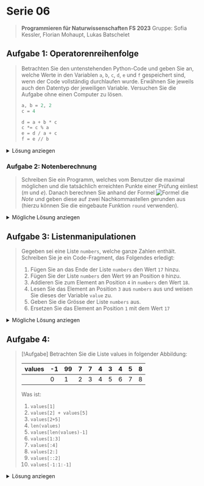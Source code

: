 # Serie 06

> **Programmieren für Naturwissenschaften FS 2023**
> Gruppe: Sofia Kessler, Florian Mohaupt, Lukas Batschelet

## Aufgabe 1: Operatorenreihenfolge

> Betrachten Sie den untenstehenden Python-Code und geben Sie an, welche Werte in den Variablen `a`, `b`, `c`, `d`, `e` und `f` gespeichert sind, wenn der Code vollständig durchlaufen wurde. Erwähnen Sie jeweils auch den Datentyp der jeweiligen Variable. Versuchen Sie die Aufgabe ohne einen Computer zu lösen.
> ```python
> a, b = 2, 2
> c = 4
> 
> d = a + b * c
> c *= c % a
> e = d / a + c
> f = e // b
> ```
<details>
	<summary> Lösung anziegen</summary>

```python
d = a + b * c
d = 2 + 2 * 4
d = 10 # int

c *= c % a
c = c * (c % a)
c = 4 * (4 % 2)
c = 0 # int

e = d / a + c
e = 10 / 2 + 0
e = 5.0 # float

f = e // b
f = 5.0 // 2
f = 2.0 # float
```
</details>

### Aufgabe 2: Notenberechnung

> Schreiben Sie ein Programm, welches vom Benutzer die maximal möglichen und die tatsächlich erreichten Punkte einer Prüfung einliest (*m* und *e*). Danach berechnen Sie anhand der Formel
> ![Formel](Serie06/Notenformel.png)
> die *Note* und geben diese auf zwei Nachkommastellen gerunden aus (hierzu können Sie die eingebaute Funktion `round` verwenden).

<details>
	<summary> Mögliche Lösung anziegen</summary>

```python
points_max = int(input("Maximal erreichbare Punkte: "))
points = int(input("Erreichte Punkte: "))
          
    # Notenberechnung
    grade = (points / points_max) * 5 + 1
    round(grade, 3)

    print("Maximale Punkte:", points_max)
    print("Erreichte Punkte:", points)
    print("Note:", grade)
```

[Die abgelegte Datei](S6A2.py), fügt zusätzlich eine Schlaufe ein um mehrere Noten berechnen zu können. Ebenfalls wird eine gewisse Wertprüfung durchgeführt.

</details>

## Aufgabe 3: Listenmanipulationen

> Gegeben sei eine Liste `numbers`, welche ganze Zahlen enthält. Schreiben Sie je ein Code-Fragment, das Folgendes erledigt:
> 	1. Fügen Sie an das Ende der Liste `numbers` den Wert `17` hinzu.
> 	2. Fügen Sie der Liste `numbers` den Wert `99` an Position `0` hinzu.
> 	3. Addieren Sie zum Element an Position `4` in `numbers` den Wert `18`.
> 	4. Lesen Sie das Element an Position `3` aus `numbers` aus und weisen Sie dieses der Variable `value` zu.
> 	5. Geben Sie die Grösse der Liste `numbers` aus.
> 	6. Ersetzen Sie das Element an Position `1` mit dem Wert `17`

<details>
	<summary> Mögliche Lösung anziegen</summary>

```python
# Erstellen der Liste
numbers = (list(range(0,5,1)))

# Manipulationen
numbers.append(17)
numbers.insert(0, 99)
numbers[4] += 18
value = numbers[3]
print("Länge der Liste:", len(numbers))
numbers[1] = 1
  
print(numbers)
```
</details>

## Aufgabe 4:

> [!Aufgabe]
> Betrachten Sie die Liste values in folgender Abbildung:
> 
> | values | -1  | 99  | 7   | 7   | 4   | 3   | 4   | 5   | 8   |
> | ------ | --- | --- | --- | --- | --- | --- | --- | --- | --- |
> |        | 0   | 1   | 2   | 3   | 4   | 5   | 6   | 7   | 8   | 
> 
> Was ist:
> 	1. `values[1]`
> 	2. `values[2] + values[5]`
> 	3. `values[2+5]`
> 	4. `len(values)`
> 	5. `values[len(values)-1]`
> 	6. `values[1:3]`
> 	7. `values[:4]`
> 	8. `values[2:]`
> 	9. `values[::2]`
> 	10. `values[-1:1:-1]`


<details>
	<summary> Lösung anziegen</summary>

1. `99`
2. `10`
3. `5`
4. `9`
5. `8`
6. `[99, 7]`
7. `[-1, 99, 7, 7]`
8. `[7, 7, 4, 3, 4, 5, 8]`
9. `[-1, 7, 4, 4, 8]`
10. `[8, 5, 4, 3, 4, 7, 7]`

</details>

